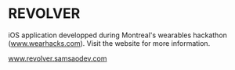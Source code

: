 REVOLVER
================
iOS application developped during Montreal's wearables hackathon (www.wearhacks.com). Visit the website for more information. 

www.revolver.samsaodev.com
